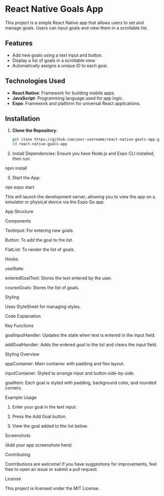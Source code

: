 # React Native Goals App

This project is a simple React Native app that allows users to set and manage goals. Users can input goals and view them in a scrollable list.

## Features
- Add new goals using a text input and button.
- Display a list of goals in a scrollable view.
- Automatically assigns a unique ID to each goal.

## Technologies Used
- **React Native**: Framework for building mobile apps.
- **JavaScript**: Programming language used for app logic.
- **Expo**: Framework and platform for universal React applications.

## Installation

1. **Clone the Repository**:
   ```bash
   git clone https://github.com/your-username/react-native-goals-app.git
   cd react-native-goals-app

2. Install Dependencies: Ensure you have Node.js and Expo CLI installed, then run:

npm install


3. Start the App:

npx expo start

This will launch the development server, allowing you to view the app on a simulator or physical device via the Expo Go app.



App Structure

Components

TextInput: For entering new goals.

Button: To add the goal to the list.

FlatList: To render the list of goals.


Hooks

useState:

enteredGoalText: Stores the text entered by the user.

courseGoals: Stores the list of goals.



Styling

Uses StyleSheet for managing styles.


Code Explanation

Key Functions

goalInputHandler: Updates the state when text is entered in the input field.

addGoalHandler: Adds the entered goal to the list and clears the input field.


Styling Overview

appContainer: Main container with padding and flex layout.

inputContainer: Styled to arrange input and button side-by-side.

goalItem: Each goal is styled with padding, background color, and rounded corners.


Example Usage

1. Enter your goal in the text input.


2. Press the Add Goal button.


3. View the goal added to the list below.



Screenshots

(Add your app screenshots here)

Contributing

Contributions are welcome! If you have suggestions for improvements, feel free to open an issue or submit a pull request.

License

This project is licensed under the MIT License.



